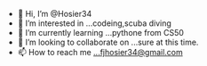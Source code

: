 - 👋 Hi, I’m @Hosier34
- 👀 I’m interested in ...codeing,scuba diving
- 🌱 I’m currently learning ...pythone from CS50
- 💞️ I’m looking to collaborate on ...sure at this time.
- 📫 How to reach me ...fjhosier34@gmail.com

<!---
Hosier34/Hosier34 is a ✨ special ✨ repository because its `README.md` (this file) appears on your GitHub profile.
You can click the Preview link to take a look at your changes.
--->
